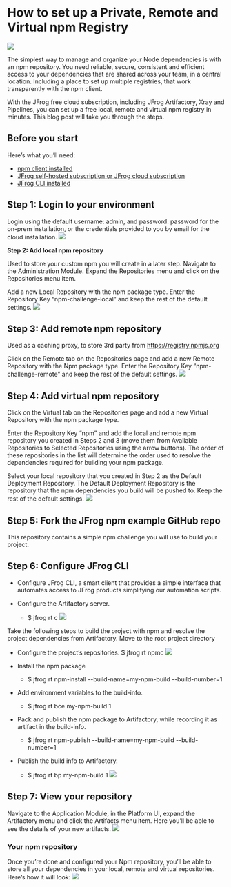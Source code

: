 # How to set up a Private, Remote and Virtual npm Registry

![](image/screenshot1.png)

The simplest way to manage and organize your Node dependencies is with an npm repository. You need reliable, secure, consistent and efficient access to your dependencies that are shared across your team, in a central location. Including a place to set up multiple registries, that work transparently with the npm client.

With the JFrog free cloud subscription, including JFrog Artifactory, Xray and Pipelines, you can set up a free local, remote and virtual npm registry in minutes. This blog post will take you through the steps.

## Before you start
Here’s what you’ll need:

   * [npm client installed](https://docs.npmjs.com/getting-started)
   * [JFrog self-hosted subscription or JFrog cloud subscription](https://jfrog.com/start-free/#hosted)
   * [JFrog CLI installed](https://jfrog.com/getcli/)
## Step 1: Login to your environment

Login using the default username: admin, and password: password for the on-prem installation, or the credentials provided to you by email for the cloud installation.
![](image/screenshot2.webp)

**Step 2: Add local npm repository**

Used to store your custom npm you will create in a later step. Navigate to the Administration Module. Expand the Repositories menu and click on the Repositories menu item.

Add a new Local Repository with the npm package type. Enter the Repository Key “npm-challenge-local” and keep the rest of the default settings.
![](image/screenshot3.png)

## Step 3: Add remote npm repository

Used as a caching proxy, to store 3rd party from https://registry.npmjs.org

Click on the Remote tab on the Repositories page and add a new Remote Repository with the Npm package type. Enter the Repository Key “npm-challenge-remote” and keep the rest of the default settings.
![](image/screenshot4.png)

## Step 4: Add virtual npm repository

Click on the Virtual tab on the Repositories page and add a new Virtual Repository with the npm package type.

Enter the Repository Key “npm” and add the local and remote npm repository you created in Steps 2 and 3 (move them from Available Repositories to Selected Repositories using the arrow buttons). The order of these repositories in the list will determine the order used to resolve the dependencies required for building your npm package.

Select your local repository that you created in Step 2 as the Default Deployment Repository. The Default Deployment Repository is the repository that the npm dependencies you build will be pushed to. Keep the rest of the default settings.
![](image/screenshot5.webp)

## Step 5: Fork the JFrog npm example GitHub repo

This repository contains a simple npm challenge you will use to build your project.

## Step 6: Configure JFrog CLI

* Configure JFrog CLI, a smart client that provides a simple interface that automates access to JFrog products simplifying our automation scripts.

* Configure the Artifactory server.
  * $ jfrog rt c
![](image/screenshot6.png)

Take the following steps to build the project with npm and resolve the project dependencies from Artifactory.
Move to the root project directory
* Configure the project’s repositories.
    $ jfrog rt npmc
![](image/screenshot7.webp)

* Install the npm package
  *  $ jfrog rt npm-install --build-name=my-npm-build --build-number=1

* Add environment variables to the build-info.
  *  $ jfrog rt bce my-npm-build 1

* Pack and publish the npm package to Artifactory, while recording it as artifact in the build-info.
  *  $ jfrog rt npm-publish --build-name=my-npm-build --build-number=1

* Publish the build info to Artifactory.
  *  $ jfrog rt bp my-npm-build 1
![](image/screenshot8.webp)

## Step 7: View your repository

Navigate to the Application Module, in the Platform UI, expand the Artifactory menu and click the Artifacts menu item. Here you’ll be able to see the details of your new artifacts.
![](image/screenshot9.png)

### Your npm repository

Once you’re done and configured your Npm repository, you’ll be able to store all your dependencies in your local, remote and virtual repositories. Here’s how it will look:
![](image/screenshot10.webp)
